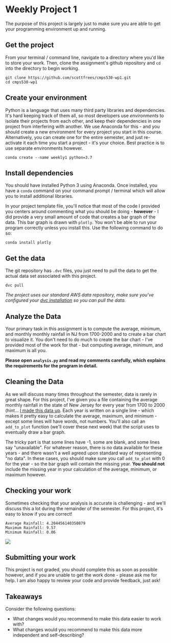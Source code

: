 # Weekly Project 1
The purpose of this project is largely just to make sure you are able to get your programming environment up and running. 

## Get the project
From your terminal / command line, navigate to a directory where you'd like to store your work.  Then, clone the assignment's github repository and `cd` into the directory to begin working.

```
git clone https://github.com/scottfrees/cmps530-wp1.git
cd cmps530-wp1
```

## Create your environment
Python is a language that uses many third party libraries and dependencies.  It's hard keeping track of them all, so most developers use *environments* to isolate their projects from each other, and keep their dependencies in one project from interfering with another.  We use Anaconda for this - and you should create a new environment for every project you start in this course.  Alternatively, you can create one for the entire semester, and just re-activate it each time you start a project - it's your choice.  Best practice is to use separate environments however.

```
conda create --name weekly1 python=3.7
```

## Install dependencies
You should have installed Python 3 using Anaconda.  Once installed, you have a `conda` command on your command prompt / terminal which will allow you to install additional libraries.

In your project template file, you'll notice that most of the code I provided you centers around commenting what you should be doing - **however** - I did provide a very small amount of code that creates a bar graph of the data.  This bar graph is drawn with `plotly`.  You won't be able to run your program correctly unless you install this.  Use the following command to do so:

```
conda install plotly
```

## Get the data
The git repository has `.dvc` files, you just need to pull the data to get the actual data set associated with this project.

```
dvc pull
```

*The project uses our standard AWS data repository, make sure you've configured your [dvc installation](https://pages.ramapo.edu/~sfrees/courses/cmps530/dvc.html) so you can pull the data.*

## Analyze the Data
Your primary task in this assignment is to compute the average, minimum, and monthly monthly rainfall in NJ from 1700-2000 and to create a bar chart to visualize it.  You don't need to do much to create the bar chart - I've provided most of the work for that - but computing average, minimum, and maximum is all you.

**Please open `analysis.py` and read my comments carefully, which explains the requirements for the program in detail.**

## Cleaning the Data
As we will discuss many times throughout the semester, data is rarely in great shape.   For this project, I've given you a file containing the average monthly rainfall in the state of New Jersey for every year from 1700 to 2000 (hint... [I made this data up](https://www.socscistatistics.com/utilities/normaldistribution/default.aspx). Each year is written on a single line - which makes it pretty easy to calculate the average, maximum, and minimum - except some lines will have words, not numbers.  You'll also call an `add_to_plot` function (we'll cover these next week) that the script uses to eventually draw a bar graph.

The tricky part is that some lines have -1, some are blank, and some lines say "unavailable".  For whatever reason, there is no data available for these years - and there wasn't a well agreed upon standard way of representing "no data".  In these cases, you should make sure you call `add_to_plot` with 0 for the year - so the bar graph will contain the missing year.  **You should not** include the missing year in your calculation of the average, minimum, or maximum however.

## Checking your work
Sometimes checking that your analysis is accurate is challenging - and we'll discuss this a lot during the remainder of the semester.  For this project, it's easy to know if you are correct!

```
Average Rainfall: 4.204456140350879
Maximum Rainfall: 9.57
Minimum Rainfall: 0.06
```
<img src="https://pages.ramapo.edu/~sfrees/courses/cmps530/weeks/rainfall.png"/>

## Submitting your work
This project is not graded, you should complete this as soon as possible however, and if you are unable to get the work done - please ask me for help.  I am also happy to review your code and provide feedback, just ask!

## Takeaways
Consider the following questions:
- What changes would you recommend to make this data easier to work with?
- What changes would you recommend to make this data more independent and self-describing?

